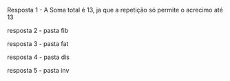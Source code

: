 Resposta 1 - A Soma total é 13, ja que a repetição só permite o acrecimo até 13

resposta 2 - pasta fib

resposta 3 - pasta fat

resposta 4 - pasta dis

resposta 5 - pasta inv